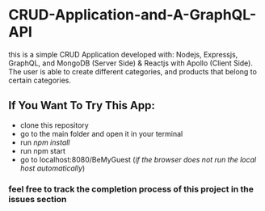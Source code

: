 # CRUD-Application-and-A-GraphQL-API

this is a simple CRUD Application developed with:
Nodejs, Expressjs, GraphQL, and MongoDB (Server Side)
& Reactjs with Apollo (Client Side). The user is able to create different categories, and products that belong to certain categories.

## If You Want To Try This App:
  - clone this repository
  - go to the main folder and open it in your terminal
  - run _npm install_ 
  - run npm start
  - go to localhost:8080/BeMyGuest (_if the browser does not run the local host automatically_)

### feel free to track the completion process of this project in the issues section
